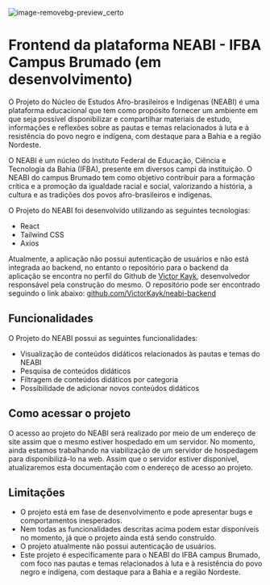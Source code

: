 ![image-removebg-preview_certo](https://user-images.githubusercontent.com/71569140/219712967-c10951a1-a732-4b5f-b51d-89fe806bef61.png)


# Frontend da plataforma NEABI - IFBA Campus Brumado (em desenvolvimento)
O Projeto do Núcleo de Estudos Afro-brasileiros e Indígenas (NEABI) é uma plataforma educacional que tem como propósito fornecer um ambiente em que seja possível disponibilizar e compartilhar materiais de estudo, informações e reflexões sobre as pautas e temas relacionados à luta e à resistência do povo negro e indígena, com destaque para a Bahia e a região Nordeste.

O NEABI é um núcleo do Instituto Federal de Educação, Ciência e Tecnologia da Bahia (IFBA), presente em diversos campi da instituição. O NEABI do campus Brumado tem como objetivo contribuir para a formação crítica e a promoção da igualdade racial e social, valorizando a história, a cultura e as tradições dos povos afro-brasileiros e indígenas.

O Projeto do NEABI foi desenvolvido utilizando as seguintes tecnologias:

* React
* Tailwind CSS
* Axios

Atualmente, a aplicação não possui autenticação de usuários e não está integrada ao backend, no entanto o repositório para o backend da aplicação se encontra no perfil do Github de <a href="HTTPS://github.com/victorkayk">Victor Kayk</a>, desenvolvedor responsável pela construção do mesmo.
O repositório pode ser encontrado seguindo o link abaixo:
<a href="https://github.com/VictorKayk/neabi-backend">github.com/VictorKayk/neabi-backend</a> 

## Funcionalidades
O Projeto do NEABI possui as seguintes funcionalidades:

* Visualização de conteúdos didáticos relacionados às pautas e temas do NEABI
* Pesquisa de conteúdos didáticos
* Filtragem de conteúdos didáticos por categoria
* Possibilidade de adicionar novos conteúdos didáticos 
## Como acessar o projeto
O acesso ao projeto do NEABI será realizado por meio de um endereço de site assim que o mesmo estiver hospedado em um servidor. No momento, ainda estamos trabalhando na viabilização de um servidor de hospedagem para disponibilizá-lo na web. Assim que o servidor estiver disponível, atualizaremos esta documentação com o endereço de acesso ao projeto.

## Limitações
* O projeto está em fase de desenvolvimento e pode apresentar bugs e comportamentos inesperados.
* Nem todas as funcionalidades descritas acima podem estar disponíveis no momento, já que o projeto ainda está sendo construído.
* O projeto atualmente não possui autenticação de usuários.
* Este projeto é especificamente para o NEABI do IFBA campus Brumado, com foco nas pautas e temas relacionados à luta e à resistência do povo negro e indígena, com destaque para a Bahia e a região Nordeste.
